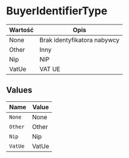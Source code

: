 # BuyerIdentifierType

| Wartość | Opis |
| --- | --- |
| None | Brak identyfikatora nabywcy |
| Other | Inny |
| Nip | NIP |
| VatUe | VAT UE |



## Values

| Name    | Value   |
| ------- | ------- |
| `None`  | None    |
| `Other` | Other   |
| `Nip`   | Nip     |
| `VatUe` | VatUe   |